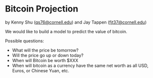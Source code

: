 # Bitcoin Projection

by Kenny Shu (qs76@cornell.edu) and Jay Tappen (fjt37@cornell.edu)

We would like to build a model to predict the value of bitcoin.

Possible questions:
 - What will the price be tomorrow?
 - Will the price go up or down today?
 - When will Bitcoin be worth $XXX
 - When will bitcoin as a currency have the same net worth as all USD, Euros, or Chinese Yuan, etc.
